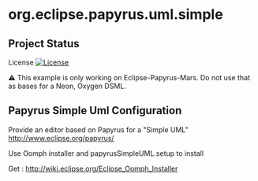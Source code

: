 org.eclipse.papyrus.uml.simple
==============================

## Project Status 
License [![License](https://img.shields.io/badge/license-EPL-blue.svg)](https://www.eclipse.org/legal/epl-v10.html)

:warning: This example is only working on Eclipse-Papyrus-Mars. Do not use that as bases for a Neon, Oxygen DSML.

## Papyrus Simple Uml Configuration

Provide an editor based on Papyrus for a "Simple UML" 
http://www.eclipse.org/papyrus/

Use Oomph installer and papyrusSimpleUML.setup to install 

Get : http://wiki.eclipse.org/Eclipse_Oomph_Installer
